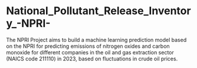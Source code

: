 # National_Pollutant_Release_Inventory_-NPRI-
The NPRI Project aims to build a machine learning prediction model based on the NPRI for predicting emissions of nitrogen oxides and carbon monoxide for different companies in the oil and gas extraction sector (NAICS code 211110) in 2023, based on fluctuations in crude oil prices.
